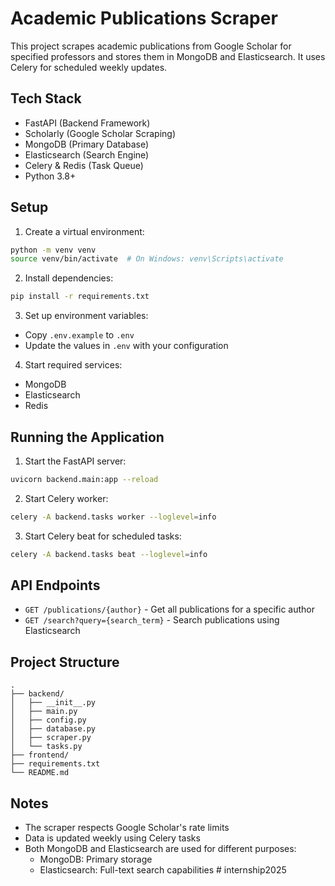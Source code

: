# Academic Publications Scraper

This project scrapes academic publications from Google Scholar for specified professors and stores them in MongoDB and Elasticsearch. It uses Celery for scheduled weekly updates.

## Tech Stack

- FastAPI (Backend Framework)
- Scholarly (Google Scholar Scraping)
- MongoDB (Primary Database)
- Elasticsearch (Search Engine)
- Celery & Redis (Task Queue)
- Python 3.8+

## Setup

1. Create a virtual environment:
```bash
python -m venv venv
source venv/bin/activate  # On Windows: venv\Scripts\activate
```

2. Install dependencies:
```bash
pip install -r requirements.txt
```

3. Set up environment variables:
- Copy `.env.example` to `.env`
- Update the values in `.env` with your configuration

4. Start required services:
- MongoDB
- Elasticsearch
- Redis

## Running the Application

1. Start the FastAPI server:
```bash
uvicorn backend.main:app --reload
```

2. Start Celery worker:
```bash
celery -A backend.tasks worker --loglevel=info
```

3. Start Celery beat for scheduled tasks:
```bash
celery -A backend.tasks beat --loglevel=info
```

## API Endpoints

- `GET /publications/{author}` - Get all publications for a specific author
- `GET /search?query={search_term}` - Search publications using Elasticsearch

## Project Structure

```
.
├── backend/
│   ├── __init__.py
│   ├── main.py
│   ├── config.py
│   ├── database.py
│   ├── scraper.py
│   └── tasks.py
├── frontend/
├── requirements.txt
└── README.md
```

## Notes

- The scraper respects Google Scholar's rate limits
- Data is updated weekly using Celery tasks
- Both MongoDB and Elasticsearch are used for different purposes:
  - MongoDB: Primary storage
  - Elasticsearch: Full-text search capabilities #   i n t e r n s h i p 2 0 2 5  
 
